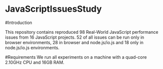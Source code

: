 # JavaScriptIssuesStudy
#Introduction

This repository contains reproduced 98 Real-World JavaScript performance issues from 16 JavaScript projects. 52 of all issues can be run only in browser environments, 28 in browser and node.js/io.js and 18 only in node.js/io.js environments.

#Requirements
We run all experiments on a machine with a quad-core 2.10GHz CPU and 16GB RAM. 

